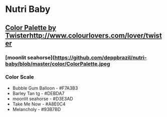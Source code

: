 # Nutri Baby #

## [Color Palette by Twister]()http://www.colourlovers.com/lover/twister
### [moonlit seahorse](https://github.com/deppbrazil/nutri-baby/blob/master/color/ColorPalette.jpeg ### 
### Color Scale ###
* Bubble Gum Balloon - #F7A3B3
* Barley Tan tg - #DEBDA7
* moonlit seahorse - #D3E3AD
* Take Me Now - #A8E0C4
* Melancholy - #93B7BD